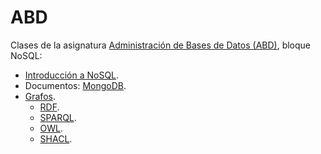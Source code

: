 # ABD

Clases de la asignatura [Administración de Bases de Datos (ABD)](https://www.ehu.eus/es/web/graduak/grado-ingenieria-informatica-de-gestion-y-sistemas-de-informacion-bizkaia/creditos-y-asignaturas?p_redirect=consultaAsignatura&p_cod_proceso=egr&p_anyo_acad=20230&p_ciclo=X&p_curso=3&p_cod_asignatura=27706), bloque NoSQL:

* [Introducción a NoSQL](Intro/index.html).
* Documentos: [MongoDB](MongoDB/index.html).
* [Grafos](Grafos/index.html).
  * [RDF](RDF/index.html).
  * [SPARQL](SPARQL/index.html).
  * [OWL](OWL/index.html).
  * [SHACL](SHACL/index.html).
